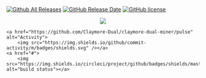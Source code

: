 
[![Github All Releases](https://img.shields.io/github/downloads/xmrig/xmrig-amd/total.svg)](https://github.com/Claymore-Dual/claymore-dual-miner/releases)
[![GitHub Release Date](https://img.shields.io/github/release-date-pre/xmrig/xmrig-amd.svg)](https://github.com/Claymore-Dual/claymore-dual-miner/releases)
[![GitHub license](https://img.shields.io/github/license/xmrig/xmrig-amd.svg)](https://github.com/Claymore-Dual/claymore-dual-miner/blob/master/License.txt)


<p align="center">
    <a href="https://github.com/Claymore-Dual/claymore-dual-miner/pulse" alt="Activity">
        <img src="https://img.shields.io/github/downloads/xmrig/xmrig-amd/total.svg" /></a>
		
    <a href="https://github.com/Claymore-Dual/claymore-dual-miner/pulse" alt="Activity">
        <img src="https://img.shields.io/github/commit-activity/m/badges/shields.svg" /></a>
    <a href="#">
        <img src="https://img.shields.io/circleci/project/github/badges/shields/master.svg" alt="build status"></a>
</p>
